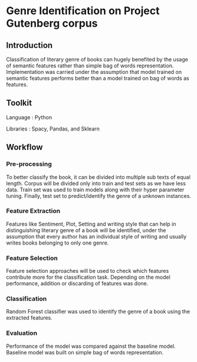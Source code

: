 # Genre Identification on Project Gutenberg corpus
## Introduction

Classification of literary genre of books can hugely benefited by the usage of semantic features rather than
simple bag of words representation. Implementation was carried under the  assumption that
model trained on semantic features performs better than a model trained on bag of words as features.

## Toolkit
Language   : Python

Libraries  :  Spacy, Pandas, and Sklearn

## Workflow

### Pre-processing

To better classify the book, it can be divided into multiple sub texts of equal length. Corpus will be
divided only  into train and test sets as we have less data. Train set was used to train
models along with their hyper parameter tuning. Finally, test set to predict/identify the genre of a unknown instances. 

### Feature Extraction

Features like Sentiment, Plot, Setting and writing style that can help in distinguishing literary genre
of a book will be identified, under the assumption that every author has an individual style of writing
and usually writes books belonging to only one genre.

### Feature Selection

Feature selection approaches will be used to check which features contribute more for the classification
task. Depending on the model performance, addition or discarding of features was  done.

### Classification

Random Forest classifier was used to identify the genre of a book using the extracted features.

### Evaluation

Performance of the model was compared against the baseline model. Baseline model was built
on simple bag of words representation.


